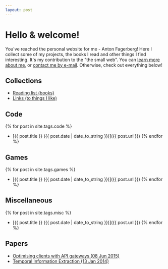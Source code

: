 ```yaml
---
layout: post
---
```


# Hello & welcome!

You've reached the personal website for me - Anton Fagerberg! Here I collect some of my projects, the books I read and other things I find interesting.
It's my contribution to the "the small web".
You can [learn more about me](/about), or [contact me by e-mail](mailto:anton@antonfagerberg.com).
Otherwise, check out everything below!

## Collections
 - [Reading list (books)](/books)
 - [Links (to things I like)](/links)

## Code
{% for post in site.tags.code %}
- [{{ post.title }} ({{ post.date | date_to_string }})]({{ post.url }})
{% endfor %}

## Games
{% for post in site.tags.games %}
- [{{ post.title }} ({{ post.date | date_to_string }})]({{ post.url }})
{% endfor %}

## Miscellaneous
{% for post in site.tags.misc %}
- [{{ post.title }} ({{ post.date | date_to_string }})]({{ post.url }})
{% endfor %}

## Papers
- [Optimising clients with API gateways (08 Jun 2015)](https://lup.lub.lu.se/student-papers/search/publication/5469608)
- [Temporal Information Extraction (13 Jan 2014)](/files/tempex_anton_fagerberg.pdf)